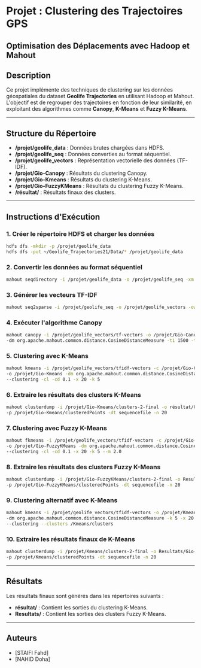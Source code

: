 # Projet : Clustering des Trajectoires GPS
## Optimisation des Déplacements avec Hadoop et Mahout

## Description
Ce projet implémente des techniques de clustering sur les données géospatiales du dataset **Geolife Trajectories** en utilisant Hadoop et Mahout. L'objectif est de regrouper des trajectoires en fonction de leur similarité, en exploitant des algorithmes comme **Canopy**, **K-Means** et **Fuzzy K-Means**.

---

## Structure du Répertoire
- **/projet/geolife_data** : Données brutes chargées dans HDFS.
- **/projet/geolife_seq** : Données converties au format séquentiel.
- **/projet/geolife_vectors** : Représentation vectorielle des données (TF-IDF).
- **/projet/Gio-Canopy** : Résultats du clustering Canopy.
- **/projet/Gio-Kmeans** : Résultats du clustering K-Means.
- **/projet/Gio-FuzzyKMeans** : Résultats du clustering Fuzzy K-Means.
- **/résultat/** : Résultats finaux des clusters.

---

## Instructions d'Exécution

### 1. Créer le répertoire HDFS et charger les données
```bash
hdfs dfs -mkdir -p /projet/geolife_data
hdfs dfs -put ~/Geolife_Trajectories21/Data/* /projet/geolife_data
```

### 2. Convertir les données au format séquentiel
```bash
mahout seqdirectory -i /projet/geolife_data -o /projet/geolife_seq -xm sequential
```

### 3. Générer les vecteurs TF-IDF
```bash
mahout seq2sparse -i /projet/geolife_seq -o /projet/geolife_vectors -ow -ng 1 -n 2
```

### 4. Exécuter l'algorithme Canopy
```bash
mahout canopy -i /projet/geolife_vectors/tf-vectors -o /projet/Gio-Canopy \
-dm org.apache.mahout.common.distance.CosineDistanceMeasure -t1 1500 -t2 2000
```

### 5. Clustering avec K-Means
```bash
mahout kmeans -i /projet/geolife_vectors/tfidf-vectors -c /projet/Gio-Canopy \
-o /projet/Gio-Kmeans -dm org.apache.mahout.common.distance.CosineDistanceMeasure \
--clustering -cl -cd 0.1 -x 20 -k 5
```

### 6. Extraire les résultats des clusters K-Means
```bash
mahout clusterdump -i /projet/Gio-Kmeans/clusters-2-final -o résultat/Gio-Results \
-p /projet/Gio-Kmeans/clusteredPoints -dt sequencefile -n 20
```

### 7. Clustering avec Fuzzy K-Means
```bash
mahout fkmeans -i /projet/geolife_vectors/tfidf-vectors -c /projet/Gio-Canopy \
-o /projet/Gio-FuzzyKMeans -dm org.apache.mahout.common.distance.CosineDistanceMeasure \
--clustering -cl -cd 0.1 -x 20 -k 5 --m 2.0
```

### 8. Extraire les résultats des clusters Fuzzy K-Means
```bash
mahout clusterdump -i /projet/Gio-FuzzyKMeans/clusters-2-final -o Resultats/Gio-Results1 \
-p /projet/Gio-FuzzyKMeans/clusteredPoints -dt sequencefile -n 20
```

### 9. Clustering alternatif avec K-Means
```bash
mahout kmeans -i /projet/geolife_vectors/tfidf-vectors -o /projet/Kmeans \
-dm org.apache.mahout.common.distance.CosineDistanceMeasure -k 5 -x 20 -cd 0.1 \
--clustering --clusters /Kmeans/clusters
```

### 10. Extraire les résultats finaux de K-Means
```bash
mahout clusterdump -i /projet/Kmeans/clusters-2-final -o Resultats/Gio-Results2 \
-p /projet/Kmeans/clusteredPoints -dt sequencefile -n 20
```

---

## Résultats
Les résultats finaux sont générés dans les répertoires suivants :
- **résultat/** : Contient les sorties du clustering K-Means.
- **Resultats/** : Contient les sorties des clusters Fuzzy K-Means.

---

## Auteurs
- [STAIFI Fahd]
- [NAHID Doha]
